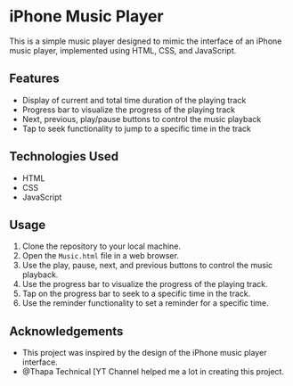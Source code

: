 # iPhone Music Player

This is a simple music player designed to mimic the interface of an iPhone music player, implemented using HTML, CSS, and JavaScript.

## Features

- Display of current and total time duration of the playing track
- Progress bar to visualize the progress of the playing track
- Next, previous, play/pause buttons to control the music playback
- Tap to seek functionality to jump to a specific time in the track

## Technologies Used

- HTML
- CSS
- JavaScript

## Usage

1. Clone the repository to your local machine.
2. Open the `Music.html` file in a web browser.
3. Use the play, pause, next, and previous buttons to control the music playback.
4. Use the progress bar to visualize the progress of the playing track.
5. Tap on the progress bar to seek to a specific time in the track.
6. Use the reminder functionality to set a reminder for a specific time.

## Acknowledgements

- This project was inspired by the design of the iPhone music player interface.
- @Thapa Technical [YT Channel helped me a lot in creating this project.
